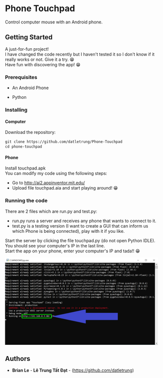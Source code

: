 # Phone Touchpad

Control computer mouse with an Android phone.

## Getting Started

A just-for-fun project!  
I have changed the code recently but I haven't tested it so I don't know if it really works or not. Give it a try. 😁  
Have fun with discovering the app! 😁  

### Prerequisites

   - An Android Phone  

   - Python  

### Installing

#### Computer

Download the repository:  

```
git clone https://github.com/datletrung/Phone-Touchpad  
cd phone-touchpad  
```

#### Phone

Install touchpad.apk  
You can modify my code using the following steps:  
  - Go to http://ai2.appinventor.mit.edu/  
  - Upload file touchpad.aia and start playing around! 😁  

### Running the code

There are 2 files which are run.py and test.py:
  - run.py runs a server and receives any phone that wants to connect to it.  
  - test.py is a testing version (I want to create a GUI that can inform us which Phone is being connected), play with it if you like.  

Start the server by clicking the file touchpad.py (do not open Python IDLE). You should see your computer's IP in the last line.  
Start the app on your phone, enter your computer's IP and tada!! 😁  

![Example](example.png)

## Authors  

* **Brian Le** - **Lê Trung Tất Đạt** - (https://github.com/datletrung)  
